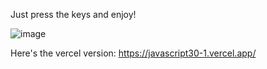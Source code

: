 Just press the keys and enjoy! 

![image](https://github.com/Navarroseb/javascript30-1/assets/93394244/c598b13c-9ea1-492c-8524-baf7e233db88)



Here's the vercel version: https://javascript30-1.vercel.app/
